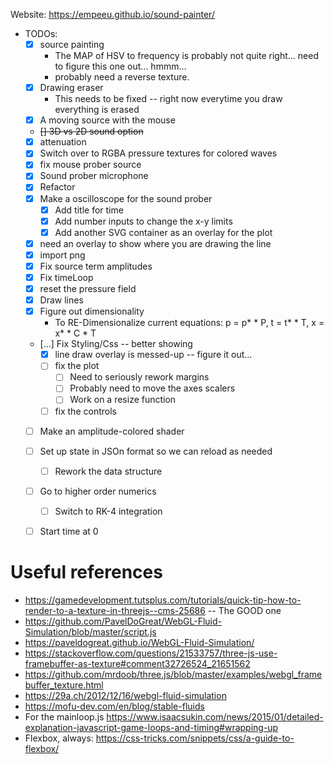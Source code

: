 Website: https://empeeu.github.io/sound-painter/

* TODOs:
    * [x] source painting
        * The MAP of HSV to frequency is probably not quite right... need to figure this one out... hmmm...
        * probably need a reverse texture. 
    * [x] Drawing eraser
        * This needs to be fixed -- right now everytime you draw everything is erased
    * [x] A moving source with the mouse
    * ~~[] 3D vs 2D sound option~~
    * [x] attenuation
    * [x] Switch over to RGBA pressure textures for colored waves
    * [x] fix mouse prober source
    * [x] Sound prober microphone
    * [x] Refactor
    * [x] Make a oscilloscope for the sound prober
       * [x] Add title for time
       * [x] Add number inputs to change the x-y limits
       * [x] Add another SVG container as an overlay for the plot
    * [x] need an overlay to show where you are drawing the line
    * [x] import png
    * [x] Fix source term amplitudes
    * [x] Fix timeLoop    
    * [x] reset the pressure field
    * [x] Draw lines
    * [x] Figure out dimensionality
        * To RE-Dimensionalize current equations: p = p* * P, t = t* * T, x = x* * C * T
    * [...] Fix Styling/Css -- better showing
      * [x] line draw overlay is messed-up -- figure it out...
      * [ ] fix the plot
        * [ ] Need to seriously rework margins
        * [ ] Probably need to move the axes scalers
        * [ ] Work on a resize function
      * [ ] fix the controls
    * [ ] Make an amplitude-colored shader
    * [ ] Set up state in JSOn format so we can reload as needed
       * [ ] Rework the data structure
    * [ ] Go to higher order numerics
        * [ ] Switch to RK-4 integration
    * [ ] Start time at 0


# Useful references
* https://gamedevelopment.tutsplus.com/tutorials/quick-tip-how-to-render-to-a-texture-in-threejs--cms-25686  -- The GOOD one
* https://github.com/PavelDoGreat/WebGL-Fluid-Simulation/blob/master/script.js
* https://paveldogreat.github.io/WebGL-Fluid-Simulation/
* https://stackoverflow.com/questions/21533757/three-js-use-framebuffer-as-texture#comment32726524_21651562
* https://github.com/mrdoob/three.js/blob/master/examples/webgl_framebuffer_texture.html
* https://29a.ch/2012/12/16/webgl-fluid-simulation
* https://mofu-dev.com/en/blog/stable-fluids
* For the mainloop.js https://www.isaacsukin.com/news/2015/01/detailed-explanation-javascript-game-loops-and-timing#wrapping-up
* Flexbox, always: https://css-tricks.com/snippets/css/a-guide-to-flexbox/